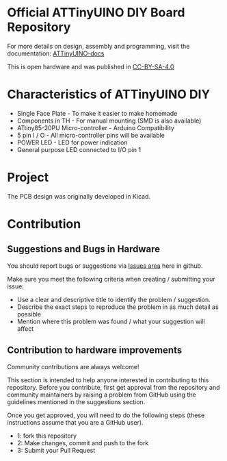 # Official ATTinyUINO DIY Board Repository


For more details on design, assembly and programming, visit the documentation: [ATTinyUINO-docs](https://github.com/mafe72/ATTinyUINO/ATTinyUINO-docs)

This is open hardware and was published in [CC-BY-SA-4.0](https://github.com/mafe72/ATTinyUINO/blob/master/LICENSE.md/LICENSE.md)


# Characteristics of ATTinyUINO DIY

- Single Face Plate - To make it easier to make homemade
- Components in TH - For manual mounting (SMD is also available)
- ATtiny85-20PU Micro-controller - Arduino Compatibility
- 5 pin I / O - All micro-controller pins will be available
- POWER LED - LED for power indication
- General purpose LED connected to I/O pin 1

# Project

The PCB design was originally developed in Kicad.

# Contribution

## Suggestions and Bugs in Hardware

You should report bugs or suggestions via [Issues area](https://github.com/mafe72/ATTinyUINO/issues) here in github.

Make sure you meet the following criteria when creating / submitting your issue:

- Use a clear and descriptive title to identify the problem / suggestion.
- Describe the exact steps to reproduce the problem in as much detail as possible
- Mention where this problem was found / what your suggestion will affect

## Contribution to hardware improvements

Community contributions are always welcome!

This section is intended to help anyone interested in contributing to this repository.
Before you contribute, first get approval from the repository and community maintainers by raising a problem from GitHub using the guidelines mentioned in the suggestions section.
 
Once you get approved, you will need to do the following steps (these instructions assume that you are a GitHub user).

- 1: fork this repository
- 2: Make changes, commit and push to the fork
- 3: Submit your Pull Request
